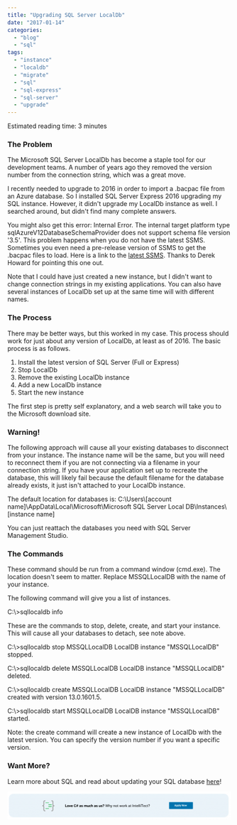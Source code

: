 ```yaml
---
title: "Upgrading SQL Server LocalDb"
date: "2017-01-14"
categories: 
  - "blog"
  - "sql"
tags: 
  - "instance"
  - "localdb"
  - "migrate"
  - "sql"
  - "sql-express"
  - "sql-server"
  - "upgrade"
---
```


Estimated reading time: 3 minutes

### The Problem

The Microsoft SQL Server LocalDb has become a staple tool for our development teams. A number of years ago they removed the version number from the connection string, which was a great move.

I recently needed to upgrade to 2016 in order to import a .bacpac file from an Azure database. So I installed SQL Server Express 2016 upgrading my SQL instance. However, it didn't upgrade my LocalDb instance as well. I searched around, but didn't find many complete answers.

You might also get this error: Internal Error. The internal target platform type sqlAzureV12DatabaseSchemaProvider does not support schema file version '3.5'. This problem happens when you do not have the latest SSMS. Sometimes you even need a pre-release version of SSMS to get the .bacpac files to load. Here is a link to the [latest SSMS](https://msdn.microsoft.com/en-us/library/mt238290.aspx). Thanks to Derek Howard for pointing this one out.

Note that I could have just created a new instance, but I didn't want to change connection strings in my existing applications. You can also have several instances of LocalDb set up at the same time will with different names.

### The Process

There may be better ways, but this worked in my case. This process should work for just about any version of LocalDb, at least as of 2016. The basic process is as follows.

1. Install the latest version of SQL Server (Full or Express)
2. Stop LocalDb
3. Remove the existing LocalDb instance
4. Add a new LocalDb instance
5. Start the new instance

The first step is pretty self explanatory, and a web search will take you to the Microsoft download site.

### Warning!

The following approach will cause all your existing databases to disconnect from your instance. The instance name will be the same, but you will need to reconnect them if you are not connecting via a filename in your connection string. If you have your application set up to recreate the database, this will likely fail because the default filename for the database already exists, it just isn't attached to your LocalDb instance.

The default location for databases is: C:\\Users\\\[account name\]\\AppData\\Local\\Microsoft\\Microsoft SQL Server Local DB\\Instances\\\[instance name\]

You can just reattach the databases you need with SQL Server Management Studio.

### The Commands

These command should be run from a command window (cmd.exe). The location doesn't seem to matter. Replace MSSQLLocalDB with the name of your instance.

The following command will give you a list of instances.

C:\\>sqllocaldb info

These are the commands to stop, delete, create, and start your instance. This will cause all your databases to detach, see note above.

C:\\>sqllocaldb stop MSSQLLocalDB
LocalDB instance "MSSQLLocalDB" stopped.

C:\\>sqllocaldb delete MSSQLLocalDB
LocalDB instance "MSSQLLocalDB" deleted.

C:\\>sqllocaldb create MSSQLLocalDB
LocalDB instance "MSSQLLocalDB" created with version 13.0.1601.5.

C:\\>sqllocaldb start MSSQLLocalDB
LocalDB instance "MSSQLLocalDB" started.

Note: the create command will create a new instance of LocalDb with the latest version. You can specify the version number if you want a specific version.

### Want More?

Learn more about SQL and read about updating your SQL database [here](/updating-sql-database-use-temporal-tables-entity-framework-migration/)!

![](images/blog-job-ad-2-1024x129.png)
